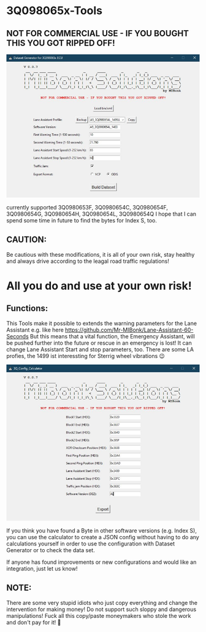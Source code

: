 # 3Q098065x-Tools
## NOT FOR COMMERCIAL USE - IF YOU BOUGHT THIS YOU GOT RIPPED OFF!

![Generator](https://github.com/Mr-MIBonk/3Q098065x-Tools/blob/main/3Q_Dataset_Generator.JPG)

currently supported 3Q0980653F, 3Q0980654C, 3Q0980654F, 3Q0980654G, 3Q0980654H, 3Q0980654L, 3Q0980654Q
I hope that I can spend some time in future to find the bytes for Index S, too.

## CAUTION:
Be cautious with these modifications, it is all of your own risk, stay healthy and always drive according to the leagal road traffic regulations!
# All you do and use at your own risk!

## Functions:
This Tools make it possible to extends the warning parameters for the Lane Assistant e.g. like here https://github.com/Mr-MIBonk/Lane-Assistant-60-Seconds
But this means that a vital function, the Emergency Assistant, will be pushed further into the future or rescue in an emergency is lost!
It can change Lane Assistant Start and stop parameters, too.
There are some LA profies, the 1499 ist interessting for Sterrig wheel vibrations 😉

![Calculator](https://github.com/Mr-MIBonk/3Q098065x-Tools/blob/main/3Q_Config_Calculator.JPG)

If you think you have found a Byte in other software versions (e.g. Index S), 
you can use the calculator to create a JSON config without having to do any calculations yourself in order to use the configuration with Dataset Generator or to check the data set.

If anyone has found improvements or new configurations and would like an integration, just let us know!

## NOTE:
There are some very stupid idiots who just copy everything and change the intervention for making money!
Do not support such sloppy and dangerous manipulations! Fuck all this copy/paste moneymakers who stole the work and don't pay for it! 🖕
